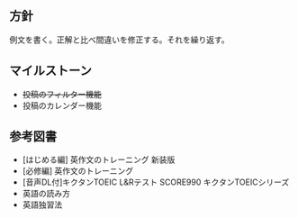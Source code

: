## 方針
例文を書く。正解と比べ間違いを修正する。それを繰り返す。

## マイルストーン

- ~~投稿のフィルター機能~~
- 投稿のカレンダー機能

## 参考図書

- [はじめる編] 英作文のトレーニング 新装版
- [必修編] 英作文のトレーニング
- [音声DL付]キクタンTOEIC L&Rテスト SCORE990 キクタンTOEICシリーズ
- 英語の読み方
- 英語独習法